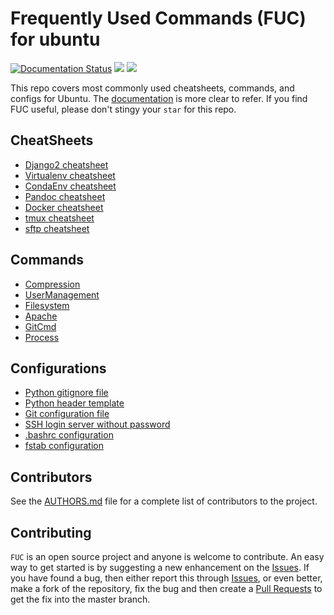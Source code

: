 # Frequently Used Commands (FUC) for ubuntu
[![Documentation Status](https://readthedocs.org/projects/fuc/badge/?version=latest)](https://fuc.readthedocs.io/en/latest/?badge=latest)
![](https://img.shields.io/github/license/PingjunChen/FUC.svg)
![](https://img.shields.io/github/stars/PingjunChen/FUC.svg)

This repo covers most commonly used cheatsheets, commands, and configs for Ubuntu. The [documentation](https://fuc.readthedocs.io) is more clear to refer. If you find FUC useful, please don't stingy your `star` for this repo.

## CheatSheets
* [Django2 cheatsheet](cheatsheets/django2Cheatsheet.md)
* [Virtualenv cheatsheet](cheatsheets/virtualEnvCheatsheet.md)
* [CondaEnv cheatsheet](cheatsheets/condaEnvCheatsheet.md)
* [Pandoc cheatsheet](cheatsheets/pandocCheatsheet.md)
* [Docker cheatsheet](cheatsheets/dockerCheatsheet.md)
* [tmux cheatsheet](cheatsheets/tmuxCheatsheet.md)
* [sftp cheatsheet](cheatsheets/sftpCheatsheet.md)

## Commands
* [Compression](commands/compression.md)
* [UserManagement](commands/user.md)
* [Filesystem](commands/filesystem.md)
* [Apache](commands/apache.md)
* [GitCmd](commands/git_cmd.md)
* [Process](commands/process.md)

## Configurations
* [Python gitignore file](config/python.gitignore)
* [Python header template](config/python_head.py)
* [Git configuration file](config/git.config)
* [SSH login server without password](config/ssh_login_no_passwd.md)
* [.bashrc configuration](config/bashrc.config)
* [fstab configuration](config/fstab.config)


## Contributors
See the [AUTHORS.md](AUTHORS.md) file for a complete list of contributors to the project.

## Contributing
``FUC`` is an open source project and anyone is welcome to contribute. An easy way to get started is by suggesting a new enhancement on the [Issues](https://github.com/PingjunChen/FUC/issues). If you have found a bug, then either report this through [Issues](https://github.com/PingjunChen/FUC/issues), or even better, make a fork of the repository, fix the bug and then create a [Pull Requests](https://github.com/PingjunChen/FUC/pulls) to get the fix into the master branch.
